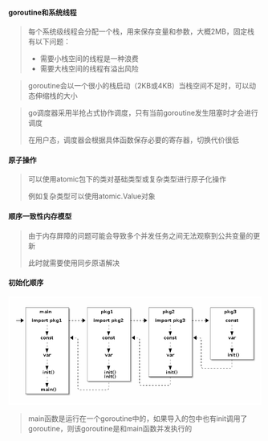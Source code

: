 #### goroutine和系统线程

> 每个系统级线程会分配一个栈，用来保存变量和参数，大概2MB，固定栈有以下问题：
> - 需要小栈空间的线程是一种浪费
> - 需要大栈空间的线程有溢出风险

> goroutine会以一个很小的栈启动（2KB或4KB）当栈空间不足时，可以动态伸缩栈的大小

> go调度器采用半抢占式协作调度，只有当前goroutine发生阻塞时才会进行调度
> 
> 在用户态，调度器会根据具体函数保存必要的寄存器，切换代价很低


#### 原子操作

> 可以使用atomic包下的类对基础类型或复杂类型进行原子化操作
> 
> 例如复杂类型可以使用atomic.Value对象


#### 顺序一致性内存模型

> 由于内存屏障的问题可能会导致多个并发任务之间无法观察到公共变量的更新
> 
> 此时就需要使用同步原语解决

#### 初始化顺序

![2_go_init_order.png](img/2_go_init_order.png)

> main函数是运行在一个goroutine中的，如果导入的包中也有init调用了goroutine，则该goroutine是和main函数并发执行的

